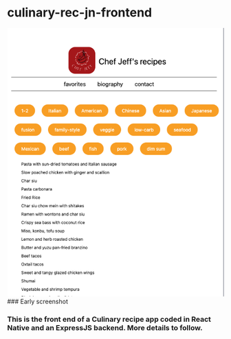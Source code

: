 # culinary-rec-jn-frontend

![title](assets/Early_screenshot.png) ### Early screenshot

### This is the front end of a Culinary recipe app coded in React Native and an ExpressJS backend. More details to follow.
